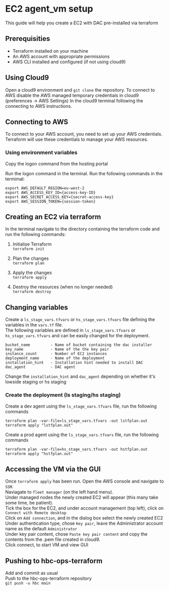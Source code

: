 # EC2 agent_vm setup

This guide will help you create a EC2 with DAC pre-installed via terraform

## Prerequisities
- Terraform installed on your machine
- An AWS account with appropriate permissions
- AWS CLI installed and configured (if not using cloud9)

## Using Cloud9
Open a cloud9 environment and `git clone` the repository.
To connect to AWS disable the AWS managed temporary credentials in cloud9 (preferences -> AWS Settings)
In the cloud9 terminal following the connecting to AWS instructions.

## Connecting to AWS
To connect to your AWS account, you need to set up your AWS credentials. 
Terraform will use these credentials to manage your AWS resources.

### Using environment variables
Copy the logon command from the hosting portal

Run the logon command in the terminal.
Run the following commands in the termimal:

```
export AWS_DEFAULT_REGION=eu-west-2
export AWS_ACCESS_KEY_ID={access-key-ID}
export AWS_SECRET_ACCESS_KEY={secret-access-key}
export AWS_SESSION_TOKEN={session-token}
```
## Creating an EC2 via terraform

In the terminal navigate to the directory containing the terraform code and run the following commands:

1. Initialise Terraform </br>
`terraform init`

2. Plan the changes </br>
`terraform plan`

3. Apply the changes </br>
`terraform apply`

4. Destroy the resources (when no longer needed) </br>
`terraform destroy`

## Changing variables

Create a `ls_stage_vars.tfvars` or `hs_stage_vars.tfvars` file defining the variables in the `vars.tf` file. </br>
The following variables are defined in `ls_stage_vars.tfvars` or `hs_stage_vars.tfvars` and can be easily changed for the deployment.
```
bucket_name         - Name of bucket containing the dac installer
key_name            - Name of the the key pair
instance_count      - Number of EC2 instances
deployment_name     - Name of the deployment
installation_hint   - Installation hint needed to install DAC
dac_agent           - DAC agent
```
Change the `installation_hint` and `dac_agent` depending on whether it's lowside staging or hs staging </br>

### Create the deployment (ls staging/hs staging)
Create a dev agent using the `ls_stage_vars.tfvars` file, run the following commands
```
terraform plan -var-file=ls_stage_vars.tfvars -out lstfplan.out
terraform apply "lstfplan.out"
```

Create a prod agent using the `ls_stage_vars.tfvars` file, run the following commands
```
terraform plan -var-file=hs_stage_vars.tfvars -out hstfplan.out
terraform apply "hstfplan.out"
```

## Accessing the VM via the GUI
Once `terraform apply` has been run. Open the AWS console and navigate to `SSM`. </br>
Naviagate to `fleet manager` (on the left hand menu). </br>
Under managed nodes the newly created EC2 will appear (this many take some time, be patient). </br>
Tick the box for the EC2, and under account management (top left), click on `Connect with Remote desktop` </br>
Click on `Add connection`, and in the dialog box select the newly created EC2 </br>
Under authentication type, chose `Key pair`, leave the Administrator account name as the default `Administrator` </br>
Under key pair content, chose `Paste key pair content` and copy the contents from the .pem file created in cloud9. </br>
Click connect, to start VM and view GUI

## Pushing to hbc-ops-terraform
Add and commit as usual </br>
Push to the hbc-ops-terraform repository </br>
`git push -u hbc main`
